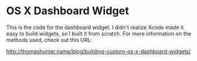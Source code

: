 OS X Dashboard Widget
=

This is the code for the dashboard widget. I didn't realize Xcode made it easy
to build widgets, so I built it from scratch. For more information on the methods
used, check out this URL:

http://thomashunter.name/blog/building-custom-os-x-dashboard-widgets/

